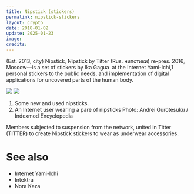 ```yaml
---
title: Nipstick (stickers)
permalink: nipstick-stickers
layout: crypto
date: 2018-01-02
update: 2025-01-23
image:
credits:
---
```


(Est. 2013, city) Nipstick, Nipstick by Titter (Rus. нипстики) re-pres. 2016, Moscow—is a set of stickers by Ika Gagua  at the Internet Yami-Ichi,1 personal stickers to the public needs, and implementation of digital applications for uncovered parts of the human body.

![](/encyclopedia/images/nipstick-1.jpg) ![](/encyclopedia/images/nipstick-2.png)

1. Some new and used nipsticks.
2. An Internet user wearing a pare of nipsticks
Photo: Andrei Gurotesuku / Indexmod Encyclopedia

Members subjected to suspension from the network, united in Titter (TITTER) to create Nipstick stickers to wear as underwear accessories.

# See also

+ Internet Yami-Ichi
+ Intektra
+ Nora Kaza
